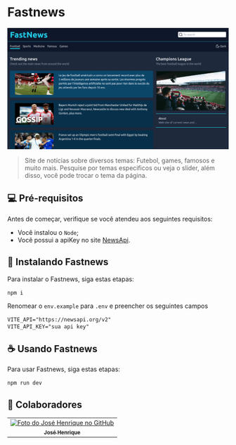 # Fastnews

<img src="./src/assets/img/fastnews_dark.png" alt="Exemplo imagem">

> Site de notícias sobre diversos temas: Futebol, games, famosos e muito mais. Pesquise por temas especificos ou veja o slider, além disso, você pode trocar o tema da página.



## 💻 Pré-requisitos

Antes de começar, verifique se você atendeu aos seguintes requisitos:

* Você instalou o `Node`;
* Você possui a apiKey no site [NewsApi](https://newsapi.org/docs/get-started).

## 🚀 Instalando Fastnews

Para instalar o Fastnews, siga estas etapas:

```
npm i
```

Renomear o `env.example` para `.env` e preencher os seguintes campos
```
VITE_API="https://newsapi.org/v2"
VITE_API_KEY="sua api key"
```

## ☕ Usando Fastnews

Para usar Fastnews, siga estas etapas:

```
npm run dev
```





## 🤝 Colaboradores



<table>
  <tr>
    <td align="center">
      <a href="#">
        <img src="https://avatars.githubusercontent.com/u/104796730?v=4" width="100px;" alt="Foto do José Henrique no GitHub"/><br>
        <sub>
          <b>José Henrique</b>
        </sub>
      </a>
    </td>
  </tr>
</table>
